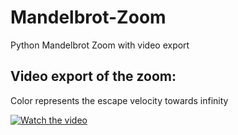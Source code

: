 # Mandelbrot-Zoom
Python Mandelbrot Zoom with video export

## Video export of the zoom:
Color represents the escape velocity towards infinity


[![Watch the video](https://img.youtube.com/vi/vV502x3CjRo/hqdefault.jpg)](https://youtu.be/vV502x3CjRo)
